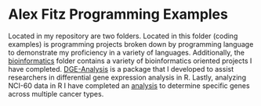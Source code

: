 # Alex Fitz Programming Examples

Located in my repository are two folders. Located in this folder (coding examples) is programming projects broken down by programming language to demonstrate my proficiency in a variety of languages. Additionally, the [bioinformatics](../Bioinformatics) folder contains a variety of bioinformatics oriented projects I have completed. [DGE-Analysis](https://github.com/afitz-gmu/DGE-Analysis) is a package that I developed to assist researchers in differential gene expression analysis in R. Lastly, analyzing NCI-60 data in R I have completed an [analysis](https://rpubs.com/afitz/751586) to determine specific genes across multiple cancer types. 